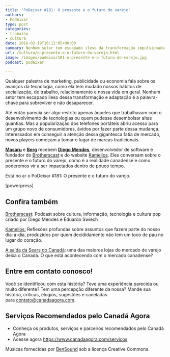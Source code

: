 ```yaml
---
title: 'PoDeixar #181: O presente e o futuro do varejo'
authors:
- Podeixar
type: post
categories:
- trabalho
- cultura
date: 2018-02-19T16:12:05+00:00
summary: Nenhum setor tem escapado ileso da transformação impulsionada pela popularização da tecnologia e quem não consegue se adaptar está fadado a desaparecer. O presente e o futuro do varejo, a realidade canadense e como somos impactados.
url: /cultura/o-presente-e-o-futuro-do-varejo.html
image: /images/podeixar181-o-presente-e-o-futuro-do-varejo.jpg
podcast: podeixar

---
```

Qualquer palestra de marketing, publicidade ou economia fala sobre os avanços da tecnologia, como ela tem mudado nossos hábitos de socialização, de trabalho, relacionamento e nossa vida em geral. Nenhum setor tem escapado ileso dessa transformação e adaptação é a palavra-chave para sobreviver e não desaparecer.

Até então parecia ser algo restrito apenas àqueles que trabalhavam com o desenvolvimento de tecnologias ou quem pudesse desembolsar altas quantias. Mas a popularização dos telefones portáteis abriu acesso para um grupo novo de consumidores, ávidos por fazer parte dessa mudança. Interessados em conseguir a atenção dessa gigantesca fatia de mercado, novos players começam a tomar o lugar de marcas tradicionais.

**[Masaru][1]** e **[Berg][2]** recebem <a href="https://twitter.com/diegomendes_br" target="_blank" rel="noopener"><b>Diego Mendes</b></a>, desenvolvedor de software e fundador do <a href="http://brotherscast.com.br/" target="_blank" rel="noopener">Brotherscast</a> e do website <a href="https://kamellos.com/" target="_blank" rel="noopener">Kamellos</a>. Eles conversam sobre o presente e o futuro do varejo, como é a realidade canadense e como poderemos vir a ser impactados dentro de pouco tempo.

Está no ar o PoDeixar #181: O presente e o futuro do varejo.

[powerpress]

## Confira também

<a href="https://brotherscast.com.br/" target="_blank" rel="noopener">Brotherscast</a>: Podcast sobre cultura, informação, tecnologia e cultura pop criado por Diego Mendes e Eduardo Swiech

<a href="https://kamellos.com/" target="_blank" rel="noopener">Kamellos:</a> Reflexões profundas sobre assuntos que fazem parte do nosso dia-a-dia, produzidos por quem decididamente não tem um toco de pau no lugar do coração.

[A saída da Sears do Canadá][3]: uma das maiores lojas do mercado de varejo deixa o Canadá. O que está acontecendo com o mercado canadense?

## Entre em contato conosco!

Você se identificou com esta história? Teve uma experiência parecida ou muito diferente? Tem uma percepção diferente da nossa? Mande sua história, críticas, elogios, sugestões e caneladas para <contato@canadaagora.com>.

## Serviços Recomendados pelo Canadá Agora

  * Conheça os produtos, serviços e parceiros recomendados pelo Canadá Agora
  * Acesse agora <https://www.canadaagora.com/servicos>

Músicas fornecidas por <a href="http://www.bensound.com/" target="_blank" rel="noopener noreferrer">BenSound</a> sob a licença Creative Commons.

 [1]: /japa
 [2]: /berg
 [3]: https://www.canadaagora.com/japa/sears-deixa-o-canada.html
